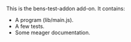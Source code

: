 This is the bens-test-addon add-on.  It contains:

* A program (lib/main.js).
* A few tests.
* Some meager documentation.

